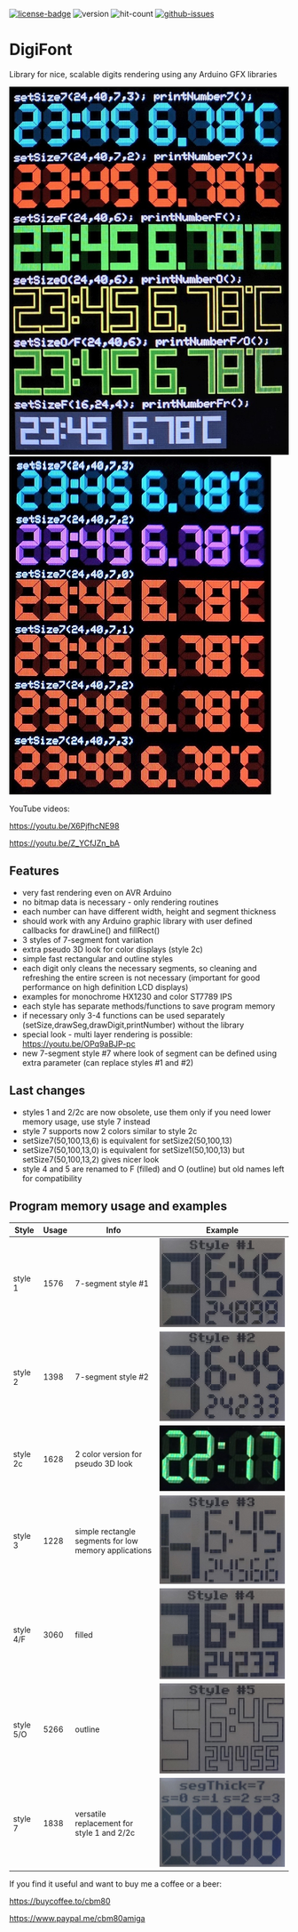 [![license-badge][]][license] ![version]  ![hit-count] [![github-issues][]][issues]

# DigiFont
Library for nice, scalable digits rendering using any Arduino GFX libraries 

<img src="images/allstyles.jpg" title="allstyles" />
<img src="images/style7.jpg" title="style7" />

YouTube videos:

https://youtu.be/X6PjfhcNE98

https://youtu.be/Z_YCfJZn_bA


## Features
- very fast rendering even on AVR Arduino
- no bitmap data is necessary - only rendering routines
- each number can have different width, height and segment thickness
- should work with any Arduino graphic library with user defined callbacks for drawLine() and fillRect()
- 3 styles of 7-segment font variation
- extra pseudo 3D look for color displays (style 2c)
- simple fast rectangular and outline styles
- each digit only cleans the necessary segments, so cleaning and refreshing the entire screen is not necessary (important for good performance on high definition LCD displays)
- examples for monochrome HX1230 and color ST7789 IPS
- each style has separate methods/functions to save program memory
- if necessary only 3-4 functions can be used separately (setSize,drawSeg,drawDigit,printNumber) without the library
- special look - multi layer rendering is possible: https://youtu.be/OPq9aBJP-pc
- new 7-segment style #7 where look of segment can be defined using extra parameter (can replace styles #1 and #2)

## Last changes
- styles 1 and 2/2c are now obsolete, use them only if you need lower memory usage, use style 7 instead
- style 7 supports now 2 colors similar to style 2c
- setSize7(50,100,13,6) is equivalent for setSize2(50,100,13)
- setSize7(50,100,13,0) is equivalent for setSize1(50,100,13) but setSize7(50,100,13,2) gives nicer look
- style 4 and 5 are renamed to F (filled) and O (outline) but old names left for compatibility

## Program memory usage and examples
|Style|Usage|Info|Example|
|--|--|--|--|
|style 1|1576|7-segment style #1|<img src="images/st1.jpg" title="style1" />|
|style 2|1398|7-segment style #2|<img src="images/st2.jpg" title="style2" />|
|style 2c|1628|2 color version for pseudo 3D look|<img src="images/st2c.jpg" title="style2c" />|
|style 3|1228|simple rectangle segments for low memory applications|<img src="images/st3.jpg" title="style3" />|
|style 4/F|3060|filled|<img src="images/st4.jpg" title="style4" />|
|style 5/O|5266|outline|<img src="images/st5.jpg" title="style5" />|
|style 7|1838|versatile replacement for style 1 and 2/2c|<img src="images/st7.jpg" title="style7" />|

If you find it useful and want to buy me a coffee or a beer:

https://buycoffee.to/cbm80

https://www.paypal.me/cbm80amiga

[license-badge]: https://img.shields.io/badge/License-GPLv3-blue.svg
[license]:       https://choosealicense.com/licenses/gpl-3.0/
[version]:       https://img.shields.io/badge/Version-1.1.0-green.svg
[hit-count]:     https://hits.seeyoufarm.com/api/count/incr/badge.svg?url=https%3A%2F%2Fgithub.com%2Fcbm80amiga%2FDigiFont&count_bg=%2379C83D&title_bg=%23555555&icon=&icon_color=%23E7E7E7&title=hits&edge_flat=false
[github-issues]: https://img.shields.io/github/issues/cbm80amiga/DigiFont.svg
[issues]:        https://github.com/cbm80amiga/DigiFont/issues/
